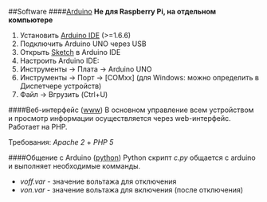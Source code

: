 ##Software
####[Arduino](https://github.com/sanygus/smartdev/tree/master/software/arduino)
**Не для Raspberry Pi, на отдельном компьютере**

1. Установить [Arduino IDE](https://www.arduino.cc/en/Main/Software) (>=1.6.6)
2. Подключить Arduino UNO через USB
3. Открыть [Sketch](https://github.com/sanygus/smartdev/tree/master/software/arduino/sketch.ino) в Arduino IDE
4. Настроить Arduino IDE:
  1. Инструменты -> Плата -> Arduino UNO
  2. Инструменты -> Порт -> [COMxx] (для Windows: можно определить в Диспетчере устройств)
5. Файл -> Вгрузить (Ctrl+U)

####Веб-интерфейс ([www](https://github.com/sanygus/smartdev/tree/master/software/www))
В основном управление всем устройством и просмотр информации осуществляется через web-интерфейс.
Работает на PHP.

Требования: *Apache 2* + *PHP 5*

####Общение с Arduino ([python](https://github.com/sanygus/smartdev/tree/master/software/python))
Python скрипт *c.py* общается с arduino и выполняет необходимые комманды.

* *voff.var* - значение вольтажа для отключения
* *von.var* - значение вольтажа для включения (после отключения)
